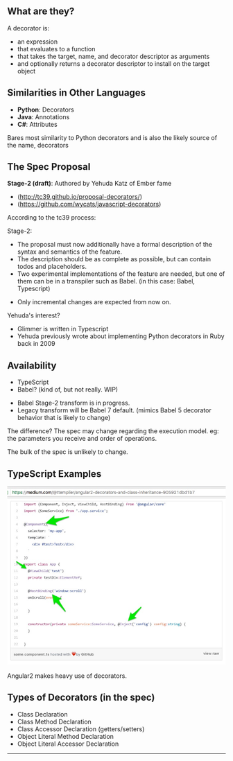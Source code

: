 ## What are they?

A decorator is:

- an expression
- that evaluates to a function
- that takes the target, name, and decorator descriptor as arguments
- and optionally returns a decorator descriptor to install on the target object

## Similarities in Other Languages

- **Python**: Decorators
- **Java**: Annotations
- **C#**: Attributes

<div class="notes">
Bares most similarity to Python decorators and is also the likely source of the name, decorators
</div>

## The Spec Proposal

**Stage-2 (draft)**: Authored by Yehuda Katz of Ember fame
    
- (http://tc39.github.io/proposal-decorators/)
- (https://github.com/wycats/javascript-decorators)

<div class="notes">

According to the tc39 process:

Stage-2:

- The proposal must now additionally have a formal description of the syntax and semantics of the feature.
- The description should be as complete as possible, but can contain todos and placeholders.
- Two experimental implementations of the feature are needed, but one of them can be in a transpiler such as Babel. (in this case: Babel, Typescript)

* Only incremental changes are expected from now on.

Yehuda's interest?
- Glimmer is written in Typescript
- Yehuda previously wrote about implementing Python decorators in Ruby back in 2009

</div>

## Availability
- TypeScript
- Babel? (kind of, but not really. WIP)

<div class="notes">

- Babel Stage-2 transform is in progress.
- Legacy transform will be Babel 7 default.
    (mimics Babel 5 decorator behavior that is likely to change)

The difference?
The spec may change regarding the execution model. eg: the parameters you receive and order of operations.

The bulk of the spec is unlikely to change.

</div>

## TypeScript Examples

![Angular2 decorators in action](assets/angular2-decorators.jpg)

<div class="notes">
Angular2 makes heavy use of decorators.
</div>

## Types of Decorators (in the spec)

- Class Declaration
- Class Method Declaration
- Class Accessor Declaration (getters/setters)
- Object Literal Method Declaration
- Object Literal Accessor Declaration

---
